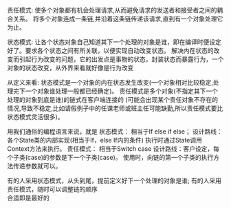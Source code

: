 责任模式:
使多个对象都有机会处理请求,从而避免请求的发送者和接受者之间的耦合关系。
将多个对象连成一条链,并沿着这条链传递该请求,直到有一个对象处理它为止。  

状态模式: 
让各个状态对象自己知道其下一个处理的对象是谁，即在编译时便设定好了。要求各个状态之间有所关联，以便实现自动改变状态。
解决内在状态的改变而引起行为改变的问题，它的出发点是事物的状态，封装状态而暴露行为，一个对象的状态改变，从外界来看就好像是行为改变

从定义来看:
状态模式是一个对象的内在状态发生改变(一个对象相对比较稳定,处理完下一个对象谁处理一般都已经确定)。
责任模式是多个对象(不指定其下一个处理的对象到底是谁)的链式在客户端连接的
(可能会出现某个责任对象不存在的情况,导致不稳定,比如请假例子中的任课老师或班主任可能缺勤,所以责任模式要比状态模式灵活很多)。

用我们通俗的编程语言来说，就是
状态模式：
	  相当于If else if else；
	  设计路线：各个State类的内部实现(相当于If，else If内的条件)
	  执行时通过State调用Context方法来执行。
责任模式：
	  相当于Switch case
	  设计路线：客户设定，每个子类(case)的参数是下一个子类(case)。
	  使用时，向链的第一个子类的执行方法传递参数就可以。
 
有的人采用状态模式，从头到尾，提前定义好下一个处理的对象是谁;
有的人采用责任模式，随时可以调整链的顺序  
合适即是最好的




